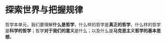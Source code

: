 # 探索世界与把握规律

哲学本单元，我们要理解**什么是哲学**，什么样的哲学是**真正的哲学**，什么样的哲学是**科学的哲学**；哲学**对于我们的意义**是什么；以及什么是**马克思主义哲学的基本思想**。

